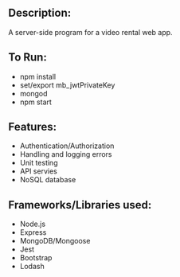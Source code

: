 ## Description:

A server-side program for a video rental web app.

## To Run:

- npm install
- set/export mb_jwtPrivateKey
- mongod
- npm start

## Features:

- Authentication/Authorization
- Handling and logging errors
- Unit testing
- API servies
- NoSQL database

## Frameworks/Libraries used:

- Node.js
- Express
- MongoDB/Mongoose
- Jest
- Bootstrap
- Lodash
